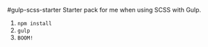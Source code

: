 #gulp-scss-starter
Starter pack for me when using SCSS with Gulp.

1. `npm install`
2. `gulp`
3. `BOOM!`